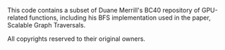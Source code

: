 This code contains a subset of Duane Merrill's BC40 repository
of GPU-related functions, including his BFS implementation used
in the paper, Scalable Graph Traversals. 

All copyrights reserved to their original owners.
